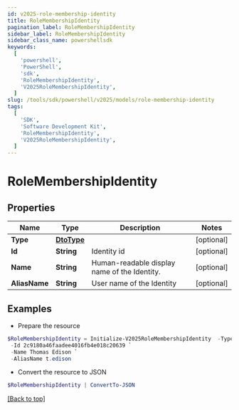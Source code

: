 ```yaml
---
id: v2025-role-membership-identity
title: RoleMembershipIdentity
pagination_label: RoleMembershipIdentity
sidebar_label: RoleMembershipIdentity
sidebar_class_name: powershellsdk
keywords:
  [
    'powershell',
    'PowerShell',
    'sdk',
    'RoleMembershipIdentity',
    'V2025RoleMembershipIdentity',
  ]
slug: /tools/sdk/powershell/v2025/models/role-membership-identity
tags:
  [
    'SDK',
    'Software Development Kit',
    'RoleMembershipIdentity',
    'V2025RoleMembershipIdentity',
  ]
---
```


# RoleMembershipIdentity

## Properties

| Name | Type | Description | Notes |
| --- | --- | --- | --- |
| **Type** | [**DtoType**](dto-type) |  | [optional] |
| **Id** | **String** | Identity id | [optional] |
| **Name** | **String** | Human-readable display name of the Identity. | [optional] |
| **AliasName** | **String** | User name of the Identity | [optional] |

## Examples

- Prepare the resource

```powershell
$RoleMembershipIdentity = Initialize-V2025RoleMembershipIdentity  -Type null `
 -Id 2c9180a46faadee4016fb4e018c20639 `
 -Name Thomas Edison `
 -AliasName t.edison
```

- Convert the resource to JSON

```powershell
$RoleMembershipIdentity | ConvertTo-JSON
```

[[Back to top]](#)
